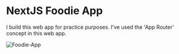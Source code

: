 # NextJS Foodie App

I build this web app for practice purposes. I've used the 'App Router' concept in this web app.

![Foodie-App](https://i.ibb.co/tQMKsMd/foodies.png)
